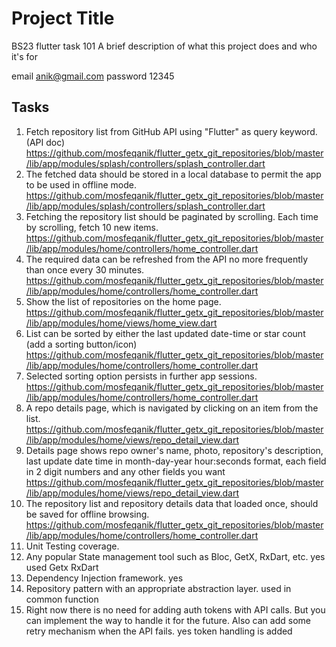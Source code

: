
# Project Title
BS23 flutter task 101
A brief description of what this project does and who it's for

email anik@gmail.com
password 12345
## Tasks

1. Fetch repository list from GitHub API using "Flutter" as query keyword. (API doc)
https://github.com/mosfeqanik/flutter_getx_git_repositories/blob/master/lib/app/modules/splash/controllers/splash_controller.dart
2. The fetched data should be stored in a local database to permit the app to be used in offline mode.
https://github.com/mosfeqanik/flutter_getx_git_repositories/blob/master/lib/app/modules/splash/controllers/splash_controller.dart
3. Fetching the repository list should be paginated by scrolling. Each time by scrolling, fetch 10 new items.
https://github.com/mosfeqanik/flutter_getx_git_repositories/blob/master/lib/app/modules/home/controllers/home_controller.dart
4. The required data can be refreshed from the API no more frequently than once every 30 minutes.
https://github.com/mosfeqanik/flutter_getx_git_repositories/blob/master/lib/app/modules/home/controllers/home_controller.dart
5. Show the list of repositories on the home page.
https://github.com/mosfeqanik/flutter_getx_git_repositories/blob/master/lib/app/modules/home/views/home_view.dart
6. List can be sorted by either the last updated date-time or star count (add a sorting button/icon)
https://github.com/mosfeqanik/flutter_getx_git_repositories/blob/master/lib/app/modules/home/controllers/home_controller.dart
7. Selected sorting option persists in further app sessions.
https://github.com/mosfeqanik/flutter_getx_git_repositories/blob/master/lib/app/modules/home/controllers/home_controller.dart
8. A repo details page, which is navigated by clicking on an item from the list.
https://github.com/mosfeqanik/flutter_getx_git_repositories/blob/master/lib/app/modules/home/views/repo_detail_view.dart
9. Details page shows repo owner's name, photo, repository's description, last update date time in month-day-year hour:seconds format, each field in 2 digit numbers and any  other fields you want
https://github.com/mosfeqanik/flutter_getx_git_repositories/blob/master/lib/app/modules/home/views/repo_detail_view.dart
10. The repository list and repository details data that loaded once, should be saved for offline browsing.
https://github.com/mosfeqanik/flutter_getx_git_repositories/blob/master/lib/app/modules/home/controllers/home_controller.dart
11. Unit Testing coverage.
12. Any popular State management tool such as Bloc, GetX, RxDart, etc.
yes used Getx RxDart
13. Dependency Injection framework.
yes
14. Repository pattern with an appropriate abstraction layer.
used in common function
15. Right now there is no need for adding auth tokens with API calls. But you can
    implement the way to handle it for the future. Also can add some retry mechanism when
    the API fails. 
yes token handling is added 